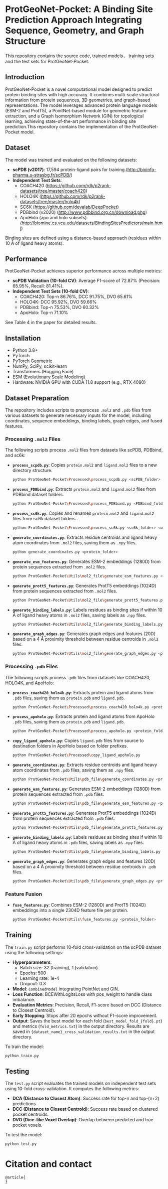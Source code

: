 # ProtGeoNet-Pocket: A Binding Site Prediction Approach Integrating Sequence, Geometry, and Graph Structure

This repository contains the source code, trained models， training sets and the test sets for ProtGeoNet-Pocket.

## Introduction

ProtGeoNet-Pocket is a novel computational model designed to predict protein binding sites with high accuracy. It combines multi-scale structural information from protein sequences, 3D geometries, and graph-based representations. The model leverages advanced protein language models (ESM-2 and ProtT5), a PointNet-based module for geometric feature extraction, and a Graph Isomorphism Network (GIN) for topological learning, achieving state-of-the-art performance in binding site prediction.This repository contains the implementation of the ProtGeoNet-Pocket model.

## Dataset

The model was trained and evaluated on the following datasets:

- **scPDB (v2017)**: 17,594 protein-ligand pairs for training.(http://bioinfo-pharma.u-strasbg.fr/scPDB/)
- **Independent Test Sets**:
  - COACH420  (https://github.com/rdk/p2rank-datasets/tree/master/coach420)
  - HOLO4K  (https://github.com/rdk/p2rank-datasets/tree/master/holo4k)
  - SC6K (https://github.com/devalab/DeepPocket)
  - PDBbind (v2020) (http://www.pdbbind.org.cn/download.php)
  - ApoHolo (apo and holo subsets) (http://biomine.cs.vcu.edu/datasets/BindingSitesPredictors/main.html)

Binding sites are defined using a distance-based approach (residues within 10 Å of ligand heavy atoms).

## Performance

ProtGeoNet-Pocket achieves superior performance across multiple metrics:

- **scPDB Validation (10-fold CV)**: Average F1-score of 72.87% (Precision: 65.95%, Recall: 81.41%).
- **Independent Test Sets (10-fold CV)**:
  - COACH420: Top-n 86.76%, DCC 91.75%, DVO 65.61%
  - HOLO4K: DCC 95.92%, DVO 59.66%
  - PDBbind: Top-n 75.53%, DVO 60.32%
  - ApoHolo: Top-n 71.10%

See Table 4 in the paper for detailed results.

## Installation

- Python 3.8+
- PyTorch
- PyTorch Geometric
- NumPy, SciPy, scikit-learn
- Transformers (Hugging Face)
- ESM (Evolutionary Scale Modeling)
- Hardware: NVIDIA GPU with CUDA 11.8 support (e.g., RTX 4090)

## Dataset Preparation

The repository includes scripts to preprocess `.mol2` and `.pdb` files from various datasets to generate necessary inputs for the model, including coordinates, sequence embeddings, binding labels, graph edges, and fused features.

### Processing `.mol2` Files

The following scripts process `.mol2` files from datasets like scPDB, PDBbind, and sc6k:

- **`process_scpdb.py`**: Copies `protein.mol2` and `ligand.mol2` files to a new directory structure.

  ```bash
  python ProtGeoNet-Pocket\Processed\process_scpdb.py <scPDB_folder> <output_folder>
  ```

- **`process_PDBbind.py`**: Extracts `protein.mol2` and `ligand.mol2` files from PDBbind dataset folders.

  ```bash
  python ProtGeoNet-Pocket\Processed\process_PDBbind.py <PDBbind_folder> <output_folder>
  ```

- **`process_sc6k.py`**: Copies and renames `protein.mol2` and `ligand.mol2` files from sc6k dataset folders.

  ```bash
  python ProtGeoNet-Pocket\Processed\process_sc6k.py <sc6k_folder> <output_folder>
  ```

- **`generate_coordinates.py`**: Extracts residue centroids and ligand heavy atom coordinates from `.mol2` files, saving them as `.npy` files.

  ```bash
  python generate_coordinates.py <protein_folder>
  ```

- **`generate_esm_features.py`**: Generates ESM-2 embeddings (1280D) from protein sequences extracted from `.mol2` files.

  ```bash
  python ProtGeoNet-Pocket\Utils\mol2_file\generate_esm_features.py <protein_folder>
  ```

- **`generate_prott5_features.py`**: Generates ProtT5 embeddings (1024D) from protein sequences extracted from `.mol2` files.

  ```bash
  python ProtGeoNet-Pocket\Utils\mol2_file\generate_prott5_features.py <protein_folder>
  ```

- **`generate_binding_labels.py`**: Labels residues as binding sites if within 10 Å of ligand heavy atoms in `.mol2` files, saving labels as `.npy` files.

  ```bash
  python ProtGeoNet-Pocket\Utils\mol2_file\generate_binding_labels.py <protein_folder>
  ```

- **`generate_graph_edges.py`**: Generates graph edges and features (20D) based on a 4 Å proximity threshold between residue centroids in `.mol2` files.

  ```bash
  python ProtGeoNet-Pocket\Utils\mol2_file\generate_graph_edges.py <protein_folder>
  ```

### Processing `.pdb` Files

The following scripts process `.pdb` files from datasets like COACH420, HOLO4K, and ApoHolo:

- **`process_coach420_holo4k.py`**: Extracts protein and ligand atoms from `.pdb` files, saving them as `protein.pdb` and `ligand.pdb`.

  ```bash
  python ProtGeoNet-Pocket\Processed\process_coach420_holo4k.py <protein_folder> <output_folder>
  ```

- **`process_apoholo.py`**: Extracts protein and ligand atoms from ApoHolo `.pdb` files, saving them as `protein.pdb` and `ligand.pdb`.

  ```bash
  python ProtGeoNet-Pocket\Processed\process_apoholo.py <protein_folder> <output_folder>
  ```

- **`copy_ligand_apoholo.py`**: Copies `ligand.pdb` files from source to destination folders in ApoHolo based on folder prefixes.

  ```bash
  python ProtGeoNet-Pocket\Processed\copy_ligand_apoholo.py
  ```

- **`generate_coordinates.py`**: Extracts residue centroids and ligand heavy atom coordinates from `.pdb` files, saving them as `.npy` files.

  ```bash
  python ProtGeoNet-Pocket\Utils\pdb_file\generate_coordinates.py <protein_folder>
  ```

- **`generate_esm_features.py`**: Generates ESM-2 embeddings (1280D) from protein sequences extracted from `.pdb` files.

  ```bash
  python ProtGeoNet-Pocket\Utils\pdb_file\generate_esm_features.py <protein_folder>
  ```

- **`generate_prott5_features.py`**: Generates ProtT5 embeddings (1024D) from protein sequences extracted from `.pdb` files.

  ```bash
  python ProtGeoNet-Pocket\Utils\pdb_file\generate_prott5_features.py <protein_folder>
  ```

- **`generate_binding_labels.py`**: Labels residues as binding sites if within 10 Å of ligand heavy atoms in `.pdb` files, saving labels as `.npy` files.

  ```bash
  python ProtGeoNet-Pocket\Utils\pdb_file\generate_binding_labels.py <protein_folder>
  ```

- **`generate_graph_edges.py`**: Generates graph edges and features (20D) based on a 4 Å proximity threshold between residue centroids in `.pdb` files.

  ```bash
  python ProtGeoNet-Pocket\Utils\pdb_file\generate_graph_edges.py <protein_folder>
  ```

### Feature Fusion

- **`fuse_features.py`**: Combines ESM-2 (1280D) and ProtT5 (1024D) embeddings into a single 2304D feature file per protein.

  ```bash
  python ProtGeoNet-Pocket\Utils\fuse_features.py <protein_folder>
  ```

## Training

The `train.py` script performs 10-fold cross-validation on the scPDB dataset using the following settings:

- **Hyperparameters**:
  - Batch size: 32 (training), 1 (validation)
  - Epochs: 500
  - Learning rate: 1e-4
  - Dropout: 0.3
- **Model**: `CombinedModel` integrating PointNet and GIN.
- **Loss Function**: BCEWithLogitsLoss with pos_weight to handle class imbalance.
- **Evaluation Metrics**: Precision, Recall, F1-score based on DCC (Distance to Closest Centroid).
- **Early Stopping**: Stops after 20 epochs without F1-score improvement.
- **Output**: Saves the best model for each fold (`best_model_fold_{fold}.pt`) and metrics (`fold_metrics.txt`) in the output directory. Results are saved in `{dataset_name}_cross_validation_results.txt` in the output directory.

To train the model:

```bash
python train.py
```

## Testing

The `test.py` script evaluates the trained models on independent test sets  using 10-fold cross-validation. It computes the following metrics:

- **DCA (Distance to Closest Atom)**: Success rate for top-n and top-(n+2) predictions.
- **DCC (Distance to Closest Centroid)**: Success rate based on clustered pocket centroids.
- **DVO (Dice-like Voxel Overlap)**: Overlap between predicted and true pocket voxels.

To test the model:

```bash
python test.py
```

# Citation and contact

```
@article{
}
```

